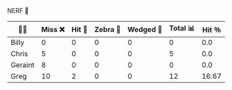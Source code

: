 
NERF 🔫

| 👨👩    | Miss ❌ | Hit 🎯 | Zebra 🦄 | Wedged 🧀  | Total 📊 |  Hit ％ |
|---------|---------|--------|----------|------------|----------|---------|
| Billy   |    0    |   0    |    0     |     0      |   0      |   0.0   |
| Chris   |    5    |   0    |    0     |     0      |   5      |   0.0   |
| Geraint |    8    |   0    |    0     |     0      |   0      |   0.0   |
| Greg    |    10   |   2    |    0     |     0      |   12     |  16.67  |
